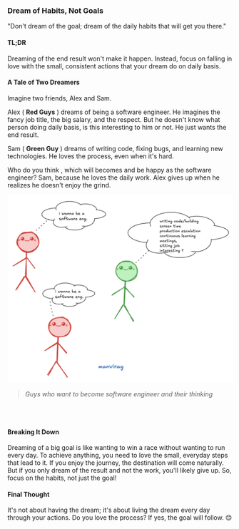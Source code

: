 ### Dream of Habits, Not Goals

"Don't dream of the goal; dream of the daily habits that will get you there."

#### TL;DR

Dreaming of the end result won't make it happen. Instead, focus on falling in love with the small, consistent actions that your dream do on daily basis.

#### A Tale of Two Dreamers

Imagine two friends, Alex and Sam.

Alex ( **Red Guys** ) dreams of being a software engineer. He imagines the fancy job title, the big salary, and the respect. But he doesn't know what person doing daily basis, is this interesting to him or not. He just wants the end result.

Sam ( **Green Guy** ) dreams of writing code, fixing bugs, and learning new technologies. He loves the process, even when it's hard.

Who do you think , which will becomes and be happy as the software engineer? Sam, because he loves the daily work. Alex gives up when he realizes he doesn't enjoy the grind.


![alt_image](/markdown/blog5/image.png)
> *Guys who want to become software engineer and their thinking*

<br/>
<br/>

#### Breaking It Down

Dreaming of a big goal is like wanting to win a race without wanting to run every day. To achieve anything, you need to love the small, everyday steps that lead to it. If you enjoy the journey, the destination will come naturally. But if you only dream of the result and not the work, you'll likely give up. So, focus on the habits, not just the goal!

#### Final Thought

It's not about having the dream; it's about living the dream every day through your actions. Do you love the process? If yes, the goal will follow. 😊 